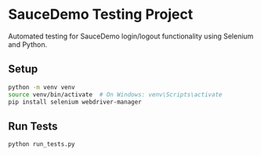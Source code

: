 # SauceDemo Testing Project

Automated testing for SauceDemo login/logout functionality using Selenium and Python.

## Setup

```bash
python -m venv venv
source venv/bin/activate  # On Windows: venv\Scripts\activate
pip install selenium webdriver-manager
```

## Run Tests

```bash
python run_tests.py
```